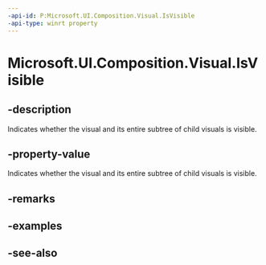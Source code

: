 ```yaml
---
-api-id: P:Microsoft.UI.Composition.Visual.IsVisible
-api-type: winrt property
---
```


<!-- Property syntax
public bool IsVisible { get;  set; }
-->

# Microsoft.UI.Composition.Visual.IsVisible

## -description
Indicates whether the visual and its entire subtree of child visuals is visible.

## -property-value
Indicates whether the visual and its entire subtree of child visuals is visible.

## -remarks

## -examples

## -see-also
